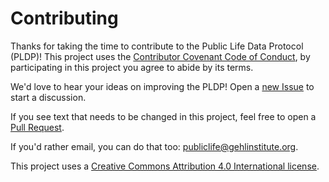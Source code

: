 # Contributing

Thanks for taking the time to contribute to the Public Life Data Protocol (PLDP)! This project uses the [Contributor Covenant Code of Conduct](CODE_OF_CONDUCT.md), by participating in this project you agree to abide by its terms.

We'd love to hear your ideas on improving the PLDP! Open a [new Issue](https://github.com/gehl-institute/pldp/issues/new) to start a discussion.

If you see text that needs to be changed in this project, feel free to open a [Pull Request](https://github.com/gehl-institute/pldp/compare).

If you'd rather email, you can do that too: [publiclife@gehlinstitute.org](mailto:publiclife@gehlinstitute.org).

This project uses a [Creative Commons Attribution 4.0 International license](license).
